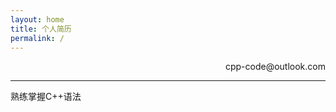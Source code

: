 ```yaml
---
layout: home
title: 个人简历
permalink: /
---
```


<p align='right'>cpp-code@outlook.com</p>

---

熟练掌握C++语法
